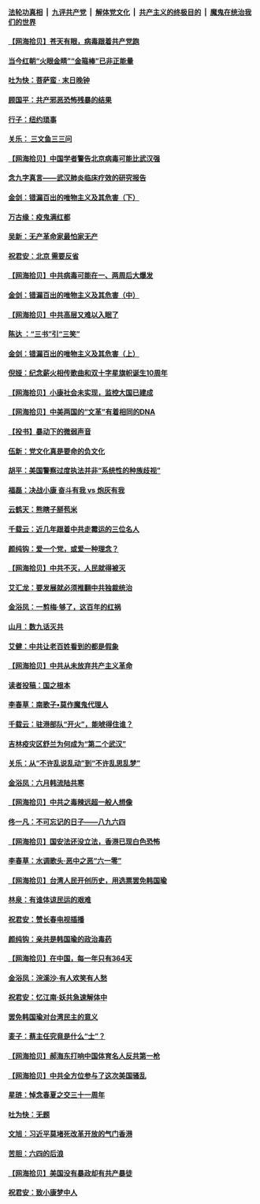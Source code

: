 ####  [法轮功真相](../../../../basic/blob/master/README.md?t=06200901) &nbsp;|&nbsp; [九评共产党](../../../../9ping.md/blob/master/README.md?t=06200901) &nbsp;|&nbsp; [解体党文化](../../../../jtdwh.md/blob/master/README.md?t=06200901)  &nbsp;|&nbsp; [共产主义的终极目的](../../../../gczydzjmd.md/blob/master/README.md?t=06200901) &nbsp;|&nbsp; [魔鬼在统治我们的世界](../../../../mgztzwmdsj.md/blob/master/README.md?t=06200901) 

#### [【网海拾贝】苍天有眼，病毒跟着共产党跑](../pages/nsc993/n12197648.md?t=06200901) 

#### [当今红朝“火眼金睛”“金箍棒”已非正能量](../pages/nsc993/n12196834.md?t=06200901) 

#### [吐为快：菩萨蛮 · 末日晚钟](../pages/nsc993/n12196689.md?t=06200901) 

#### [顾国平：共产邪恶恐怖残暴的结果](../pages/nsc993/n12195238.md?t=06200901) 

#### [行子：纽约琐事](../pages/nsc993/n12194752.md?t=06200901) 

#### [关乐： 三文鱼三三问](../pages/nsc993/n12194626.md?t=06200901) 

#### [【网海拾贝】中国学者警告北京病毒可能比武汉强](../pages/nsc993/n12193964.md?t=06200901) 

#### [念九字真言——武汉肺炎临床疗效的研究报告](../pages/nsc993/n12190804.md?t=06200901) 

#### [金剑：错漏百出的唯物主义及其危害（下）](../pages/nsc993/n12191909.md?t=06200901) 

#### [万古缘：疫鬼满红都](../pages/nsc993/n12191847.md?t=06200901) 

#### [吴新：无产革命家最怕家无产](../pages/nsc993/n12191806.md?t=06200901) 

#### [祝君安：北京 需要反省](../pages/nsc993/n12191766.md?t=06200901) 

#### [【网海拾贝】中共病毒可能在一、两周后大爆发](../pages/nsc993/n12190517.md?t=06200901) 

#### [金剑：错漏百出的唯物主义及其危害（中）](../pages/nsc993/n12188778.md?t=06200901) 

#### [【网海拾贝】中共高层又难以入眠了](../pages/nsc993/n12188425.md?t=06200901) 

#### [陈达 ：“三书”引“三笑”](../pages/nsc993/n12187929.md?t=06200901) 

#### [金剑：错漏百出的唯物主义及其危害（上）](../pages/nsc993/n12186502.md?t=06200901) 

#### [倪娅：纪念薪火相传歌曲和双十字星旗帜诞生10周年](../pages/nsc993/n12186439.md?t=06200901) 

#### [【网海拾贝】小康社会未实现，监控大国已建成](../pages/nsc993/n12185468.md?t=06200901) 

#### [【网海拾贝】中美两国的“文革”有着相同的DNA](../pages/nsc993/n12184487.md?t=06200901) 

#### [【投书】暴动下的微弱声音](../pages/nsc993/n12183493.md?t=06200901) 

#### [伍新：党文化真是要命的负文化](../pages/nsc993/n12182742.md?t=06200901) 

#### [胡平：美国警察过度执法并非“系统性的种族歧视”](../pages/nsc993/n12182713.md?t=06200901) 

#### [福磊：决战小康 奋斗有我 vs 炮灰有我](../pages/nsc993/n12182693.md?t=06200901) 

#### [云鹤天：熊瞎子掰苞米](../pages/nsc993/n12182680.md?t=06200901) 

#### [千载云：近几年跟着中共走霉运的三位名人](../pages/nsc993/n12182649.md?t=06200901) 

#### [颜纯钩：爱一个党，或爱一种理念？](../pages/nsc993/n12182640.md?t=06200901) 

#### [【网海拾贝】中共不灭，人民就得被灭](../pages/nsc993/n12180698.md?t=06200901) 

#### [艾汇龙：要发展就必须推翻中共独裁统治](../pages/nsc993/n12180647.md?t=06200901) 

#### [金浴凤：一剪梅·够了，这百年的红祸](../pages/nsc993/n12180002.md?t=06200901) 

#### [山月：数九话灭共](../pages/nsc993/n12179940.md?t=06200901) 

#### [艾健：中共让老百姓看到的都是假象](../pages/nsc993/n12179778.md?t=06200901) 

#### [【网海拾贝】中共从未放弃共产主义革命](../pages/nsc993/n12176687.md?t=06200901) 

#### [读者投稿：国之根本](../pages/nsc993/n12176662.md?t=06200901) 

#### [李春草：南歌子•莫作魔鬼代理人](../pages/nsc993/n12176610.md?t=06200901) 

#### [千载云：驻港部队“开火”，能唬得住谁？](../pages/nsc993/n12176028.md?t=06200901) 

#### [吉林疫灾区舒兰为何成为“第二个武汉”](../pages/nsc993/n12172816.md?t=06200901) 

#### [关乐：从“不许乱说乱动”到“不许乱思乱梦”](../pages/nsc993/n12174760.md?t=06200901) 

#### [金浴凤：六月韩流陆共寒](../pages/nsc993/n12174739.md?t=06200901) 

#### [【网海拾贝】中共之毒辣远超一般人想像](../pages/nsc993/n12174574.md?t=06200901) 

#### [佟一凡：不可忘记的日子——八九六四](../pages/nsc993/n12174371.md?t=06200901) 

#### [【网海拾贝】国安法还没立法，香港已现白色恐怖](../pages/nsc993/n12172467.md?t=06200901) 

#### [李春草：水调歌头·恶中之恶“六一零”](../pages/nsc993/n12171662.md?t=06200901) 

#### [【网海拾贝】台湾人民开创历史，用选票罢免韩国瑜](../pages/nsc993/n12169412.md?t=06200901) 

#### [林泉：有谁体谅民运的艰难](../pages/nsc993/n12169204.md?t=06200901) 

#### [祝君安：赞长春电视插播](../pages/nsc993/n12168998.md?t=06200901) 

#### [颜纯钩：亲共是韩国瑜的政治毒药](../pages/nsc993/n12168959.md?t=06200901) 

#### [【网海拾贝】在中国，每一年只有364天](../pages/nsc993/n12167508.md?t=06200901) 

#### [金浴凤：浣溪沙·有人欢笑有人愁](../pages/nsc993/n12167017.md?t=06200901) 

#### [祝君安：忆江南·妖共急速解体中](../pages/nsc993/n12166832.md?t=06200901) 

#### [罢免韩国瑜对台湾民主的意义](../pages/nsc993/n12166720.md?t=06200901) 

#### [麦子：蔡主任究竟是什么“士”？](../pages/nsc993/n12166126.md?t=06200901) 

#### [【网海拾贝】郝海东打响中国体育名人反共第一枪](../pages/nsc993/n12165325.md?t=06200901) 

#### [【网海拾贝】中共全方位参与了这次美国骚乱](../pages/nsc993/n12163491.md?t=06200901) 

#### [星琏：悼念春夏之交三十一周年](../pages/nsc993/n12162360.md?t=06200901) 

#### [吐为快：无题](../pages/nsc993/n12162106.md?t=06200901) 

#### [文旭：习近平莫堵死改革开放的气门香港](../pages/nsc993/n12157461.md?t=06200901) 

#### [苦胆：六四的后浪](../pages/nsc993/n12157112.md?t=06200901) 

#### [【网海拾贝】美国没有暴政却有共产暴徒](../pages/nsc993/n12157074.md?t=06200901) 

#### [祝君安：致小康梦中人](../pages/nsc993/n12156882.md?t=06200901) 

